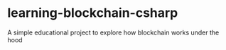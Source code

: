 # learning-blockchain-csharp
A simple educational project to explore how blockchain works under the hood
